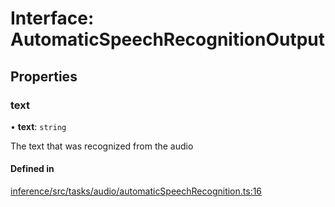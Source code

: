 # Interface: AutomaticSpeechRecognitionOutput

## Properties

### text

• **text**: `string`

The text that was recognized from the audio

#### Defined in

[inference/src/tasks/audio/automaticSpeechRecognition.ts:16](https://github.com/huggingface/huggingface.js/blob/main/packages/inference/src/tasks/audio/automaticSpeechRecognition.ts#L16)
